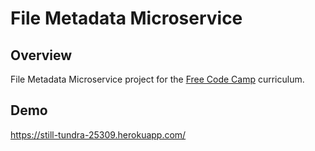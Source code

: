 # File Metadata Microservice


## Overview


File Metadata Microservice project  for the [Free Code Camp](http://www.freecodecamp.com)  curriculum.

## Demo
https://still-tundra-25309.herokuapp.com/